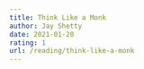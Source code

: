 ```yaml
---
title: Think Like a Monk
author: Jay Shetty
date: 2021-01-20
rating: 1
url: /reading/think-like-a-monk
---
```

